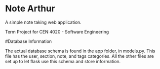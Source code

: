 # Note Arthur

A simple note taking web application.

Term Project for CEN 4020 - Software Engineering

#Database Information

The actual database schema is found in the app folder, in models.py. This file has the user, section, note, and tags categories. All the other files are set up to let flask use this schema and store information.
